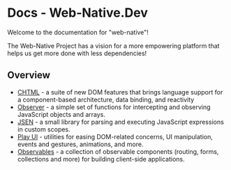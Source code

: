 # Docs - Web-Native.Dev

Welcome to the documentation for "web-native"!

The Web-Native Project has a vision for a more empowering platform that helps us get more done with less dependencies!

## Overview

+ [CHTML](chtml/) - a suite of new DOM features that brings language support for a component-based architecture, data binding, and reactivity
+ [Observer](observer/) - a simple set of functions for intercepting and observing JavaScript objects and arrays.
+ [JSEN](jsen/) - a small library for parsing and executing JavaScript expressions in custom scopes.
+ [Play UI](play-ui/) - utilities for easing DOM-related concerns, UI manipulation, events and gestures, animations, and more.
+ [Observables](observables/) - a collection of observable components (routing, forms, collections and more) for building client-side applications.


